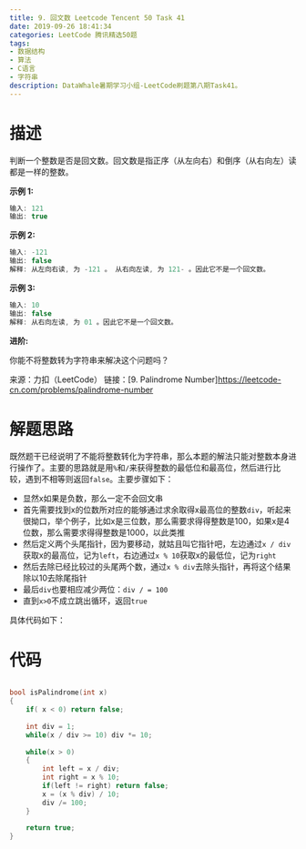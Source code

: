 ```yaml
---
title: 9. 回文数 Leetcode Tencent 50 Task 41
date: 2019-09-26 18:41:34
categories: LeetCode 腾讯精选50题
tags:
- 数据结构
- 算法
- C语言
- 字符串
description: DataWhale暑期学习小组-LeetCode刷题第八期Task41。
---
```


# 描述

判断一个整数是否是回文数。回文数是指正序（从左向右）和倒序（从右向左）读都是一样的整数。

**示例 1:**

```c
输入: 121
输出: true
```

**示例 2:**

```c
输入: -121
输出: false
解释: 从左向右读, 为 -121 。 从右向左读, 为 121- 。因此它不是一个回文数。
```

**示例 3:**

```c
输入: 10
输出: false
解释: 从右向左读, 为 01 。因此它不是一个回文数。
```

**进阶:**

你能不将整数转为字符串来解决这个问题吗？

来源：力扣（LeetCode）
链接：[9. Palindrome Number]https://leetcode-cn.com/problems/palindrome-number

# 解题思路

既然题干已经说明了不能将整数转化为字符串，那么本题的解法只能对整数本身进行操作了。主要的思路就是用`%`和`/`来获得整数的最低位和最高位，然后进行比较，遇到不相等则返回`false`。主要步骤如下：

- 显然x如果是负数，那么一定不会回文串
- 首先需要找到x的位数所对应的能够通过求余取得x最高位的整数`div`，听起来很拗口，举个例子，比如x是三位数，那么需要求得得整数是100，如果x是4位数，那么需要求得得整数是1000，以此类推
- 然后定义两个头尾指针，因为要移动，就姑且叫它指针吧，左边通过`x / div` 获取x的最高位，记为`left`，右边通过`x % 10`获取x的最低位，记为`right`
- 然后去除已经比较过的头尾两个数，通过`x % div`去除头指针，再将这个结果除以10去除尾指针
- 最后`div`也要相应减少两位：`div / = 100`
- 直到`x>0`不成立跳出循环，返回`true`

具体代码如下：

# 代码

```c

bool isPalindrome(int x)
{
    if( x < 0) return false;
    
    int div = 1;
    while(x / div >= 10) div *= 10;
    
    while(x > 0)
    {
        int left = x / div;
        int right = x % 10;
        if(left != right) return false;
        x = (x % div) / 10;
        div /= 100;
    }
    
    return true;
}

```
